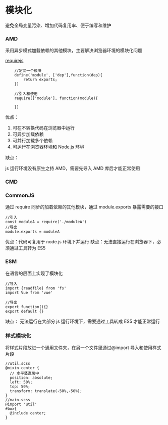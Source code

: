 # 模块化

避免全局变量污染、增加代码复用率、便于编写和维护

### AMD

采用异步模式加载依赖的其他模块，主要解决浏览器环境的模块化问题

[requirejs](https://requirejs.org/)

```JS
    //定义一个模块
    define('module', ['dep'],function(dep){
        return exports;
    })

    //引入和使用
    require(['module'], function(module){

    })
```

优点：

1. 可在不转换代码在浏览器中运行
2. 可异步加载依赖
3. 可并行加载多个依赖
4. 可运行在浏览器环境和 Node.js 环境

缺点：

js 运行环境没有原生之持 AMD，需要先导入 AMD 库后才能正常使用

### CMD

### CommonJS

通过 require 同步的加载依赖的其他模块，通过 module.exports 暴露需要的接口

```JS
//引入
const moduleA = require('./moduleA')
//导出
module.exports = moduleA

```

优点：代码可复用于 node.js 环境下并运行
缺点：无法直接运行在浏览器下，必须通过工具转为 ES5

### ESM

在语言的层面上实现了模块化

```JS
//导入
import {readfile} from 'fs'
import Vue from 'vue'

//导出
export function(){}
export default {}
```

缺点： 无法运行在大部分 js 运行环境下，需要通过工具转成 ES5 才能正常运行

### 样式模块化

将样式片段放进一个通用文件夹，在另一个文件里通过@import 导入和使用样式片段

```JS
//util.scss
@mixin center {
  // 水平竖直居中
  position: absolute;
  left: 50%;
  top: 50%;
  transform: translate(-50%,-50%);
}
//main.scss
@import 'util'
#box{
  @include center;
}

```
